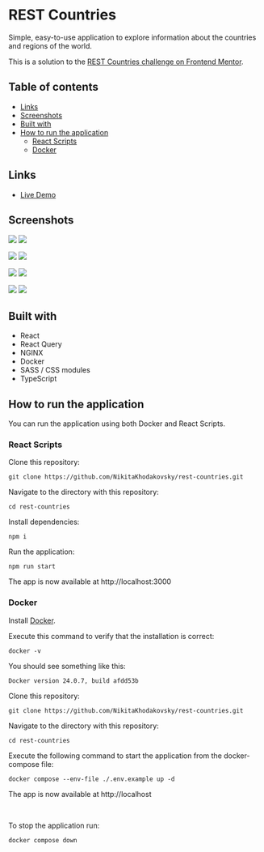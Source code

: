 # REST Countries

Simple, easy-to-use application to explore information about the countries and regions of the world.

This is a solution to the [REST Countries challenge on Frontend Mentor](https://www.frontendmentor.io/challenges/rest-countries-api-with-color-theme-switcher-5cacc469fec04111f7b848ca).

## Table of contents

-   [Links](#links)
-   [Screenshots](#screenshots)
-   [Built with](#built-with)
-   [How to run the application](#how-to-run-the-application)
    -   [React Scripts](#react-scripts)
    -   [Docker](#docker)

## Links

-   [Live Demo](https://countries.khodakovsky.com)

## Screenshots

![](./images/list-desktop-dark.png)
![](./images/list-desktop-light.png)

![](./images/list-mobile-dark.png)
![](./images/list-mobile-light.png)

![](./images/details-desktop-dark.png)
![](./images/details-desktop-light.png)

![](./images/details-mobile-dark.png)
![](./images/details-mobile-light.png)

## Built with

-   React
-   React Query
-   NGINX
-   Docker
-   SASS / CSS modules
-   TypeScript

## How to run the application

You can run the application using both Docker and React Scripts.

### React Scripts

Clone this repository:

```console
git clone https://github.com/NikitaKhodakovsky/rest-countries.git
```

Navigate to the directory with this repository:

```console
cd rest-countries
```

Install dependencies:

```console
npm i
```

Run the application:

```console
npm run start
```

The app is now available at http://localhost:3000

### Docker

Install [Docker](https://docs.docker.com/engine/install).

Execute this command to verify that the installation is correct:

```console
docker -v
```

You should see something like this:

```console
Docker version 24.0.7, build afdd53b
```

Clone this repository:

```console
git clone https://github.com/NikitaKhodakovsky/rest-countries.git
```

Navigate to the directory with this repository:

```console
cd rest-countries
```

Execute the following command to start the application from the docker-compose file:

```console
docker compose --env-file ./.env.example up -d
```

The app is now available at http://localhost

<br>

To stop the application run:

```console
docker compose down
```
